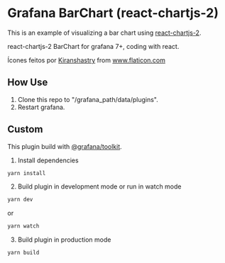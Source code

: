 # Grafana BarChart (react-chartjs-2)

This is an example of visualizing a bar chart using [react-chartjs-2](https://github.com/jerairrest/react-chartjs-2).

react-chartjs-2 BarChart for grafana 7+, coding with react.

Ícones feitos por <a href="https://www.flaticon.com/br/autores/kiranshastry" title="Kiranshastry">Kiranshastry</a> from <a href="https://www.flaticon.com/br/" title="Flaticon">www.flaticon.com</a>

## How Use

1. Clone this repo to "/grafana_path/data/plugins".
2. Restart grafana.

## Custom

This plugin build with [@grafana/toolkit](https://www.npmjs.com/package/@grafana/toolkit).

1. Install dependencies

```BASH
yarn install
```

2. Build plugin in development mode or run in watch mode

```BASH
yarn dev
```

or

```BASH
yarn watch
```

3. Build plugin in production mode

```BASH
yarn build
```
